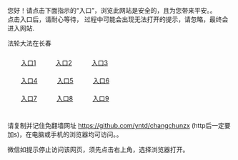 您好！请点击下面指示的“入口”，浏览此网站是安全的，且为您带来平安。。 <br/>
点击入口后，请耐心等待， 过程中可能会出现无法打开的提示，请忽略，最终会进入网站. </br>

法轮大法在长春<br/>
<div style="padding:10px"><a style="margin:20px" target="_blank" href="https://dkeqeljs0n7es.cloudfront.net/2Qpsp?twwwpmn" id="ccLink1" rel="nofollow">入口1</a> <a target="_blank" style="margin:20px" href="https://d26ele2ydb05wg.cloudfront.net/2Qpsp?tqzkw" id="ccLink2" rel="nofollow">入口2</a> <a style="margin:20px" target="_blank" href="https://d1qhimxub37pnu.cloudfront.net/2Qpsp?pspzgpyl" id="ccLink3" rel="nofollow">入口3</a></div>

<div style="padding:10px" ><a style="margin:20px" target="_blank" href="https://dkeqeljs0n7es.cloudfront.net/2Qpsp?twwwpmn" id="ccLink4" rel="nofollow">入口4</a> <a style="margin:20px" href="https://d26ele2ydb05wg.cloudfront.net/2Qpsp?tqzkw" target="_blank" id="ccLink5" rel="nofollow">入口5</a> <a style="margin:20px" href="https://d1qhimxub37pnu.cloudfront.net/2Qpsp?pspzgpyl" target="_blank" id="ccLink6" rel="nofollow">入口6</a></div>

<div style="padding:10px"><a style="margin:20px" target="_blank" href="https://dkeqeljs0n7es.cloudfront.net/2Qpsp?twwwpmn" id="ccLink7" rel="nofollow">入口7</a> <a style="margin:20px" href="https://d26ele2ydb05wg.cloudfront.net/2Qpsp?tqzkw" target="_blank" id="ccLink8" rel="nofollow">入口8</a> <a style="margin:20px" target="_blank" href="https://d1qhimxub37pnu.cloudfront.net/2Qpsp?pspzgpyl" id="ccLink9" rel="nofollow">入口9</a></div>

<br/>



请复制并记住免翻墙网址 https://github.com/yntd/changchunzx (http后一定要加s)，在电脑或手机的浏览器均可访问。。<br/>

微信如提示停止访问该网页，须先点击右上角，选择浏览器打开。
